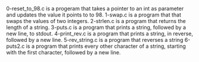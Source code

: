 0-reset_to_98.c is a progeram that takes a pointer to an int as parameter and updates the value it points to to 98.
1-swap.c is a program that  that swaps the values of two integers.
2-strlen.c is a program that returns the length of a string.
3-puts.c is a program that prints a string, followed by a new line, to stdout.
4-print_rev.c is a program that prints a string, in reverse, followed by a new line.
5-rev_string.c is a program that reverses a string
6-puts2.c is a program that prints every other character of a string, starting with the first character, followed by a new line.
